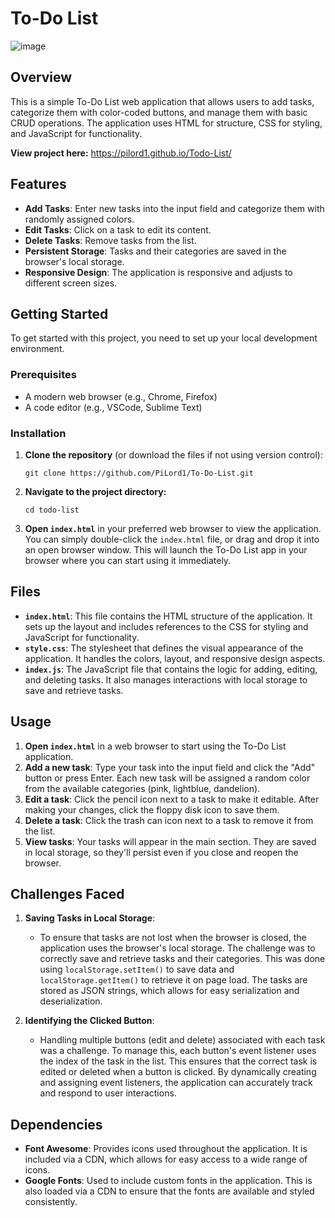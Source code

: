 # To-Do List

![image](https://github.com/user-attachments/assets/7850dfef-df7d-40b1-94d3-dd2bd41cdd68)

## Overview

This is a simple To-Do List web application that allows users to add tasks, categorize them with color-coded buttons, and manage them with basic CRUD operations. The application uses HTML for structure, CSS for styling, and JavaScript for functionality.

**View project here:** https://pilord1.github.io/Todo-List/

## Features

- **Add Tasks**: Enter new tasks into the input field and categorize them with randomly assigned colors.
- **Edit Tasks**: Click on a task to edit its content.
- **Delete Tasks**: Remove tasks from the list.
- **Persistent Storage**: Tasks and their categories are saved in the browser's local storage.
- **Responsive Design**: The application is responsive and adjusts to different screen sizes.

## Getting Started

To get started with this project, you need to set up your local development environment.

### Prerequisites

- A modern web browser (e.g., Chrome, Firefox)
- A code editor (e.g., VSCode, Sublime Text)

### Installation

1. **Clone the repository** (or download the files if not using version control):
   ```
   git clone https://github.com/PiLord1/To-Do-List.git
   ```
2. **Navigate to the project directory:**
   ```
   cd todo-list
   ```
3. **Open `index.html`** in your preferred web browser to view the application. You can simply double-click the `index.html` file, or drag and drop it into an open browser window. This will launch the To-Do List app in your browser where you can start using it immediately.

## Files

- **`index.html`**: This file contains the HTML structure of the application. It sets up the layout and includes references to the CSS for styling and JavaScript for functionality.
- **`style.css`**: The stylesheet that defines the visual appearance of the application. It handles the colors, layout, and responsive design aspects.
- **`index.js`**: The JavaScript file that contains the logic for adding, editing, and deleting tasks. It also manages interactions with local storage to save and retrieve tasks.

## Usage

1. **Open `index.html`** in a web browser to start using the To-Do List application.
2. **Add a new task**: Type your task into the input field and click the "Add" button or press Enter. Each new task will be assigned a random color from the available categories (pink, lightblue, dandelion).
3. **Edit a task**: Click the pencil icon next to a task to make it editable. After making your changes, click the floppy disk icon to save them.
4. **Delete a task**: Click the trash can icon next to a task to remove it from the list.
5. **View tasks**: Your tasks will appear in the main section. They are saved in local storage, so they'll persist even if you close and reopen the browser.

## Challenges Faced

1. **Saving Tasks in Local Storage**:
   - To ensure that tasks are not lost when the browser is closed, the application uses the browser's local storage. The challenge was to correctly save and retrieve tasks and their categories. This was done using `localStorage.setItem()` to save data and `localStorage.getItem()` to retrieve it on page load. The tasks are stored as JSON strings, which allows for easy serialization and deserialization.

2. **Identifying the Clicked Button**:
   - Handling multiple buttons (edit and delete) associated with each task was a challenge. To manage this, each button's event listener uses the index of the task in the list. This ensures that the correct task is edited or deleted when a button is clicked. By dynamically creating and assigning event listeners, the application can accurately track and respond to user interactions.

## Dependencies

- **Font Awesome**: Provides icons used throughout the application. It is included via a CDN, which allows for easy access to a wide range of icons.
- **Google Fonts**: Used to include custom fonts in the application. This is also loaded via a CDN to ensure that the fonts are available and styled consistently.







